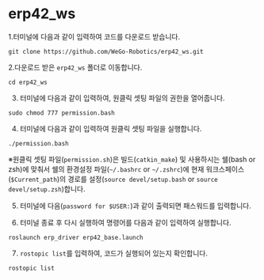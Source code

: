 # erp42_ws

1.터미널에 다음과 같이 입력하여 코드를 다운로드 받습니다.

```
git clone https://github.com/WeGo-Robotics/erp42_ws.git
```

2.다운로드 받은 ```erp42_ws``` 폴더로 이동합니다.

```
cd erp42_ws
```

3. 터미널에 다음과 같이 입력하여, 원클릭 셋팅 파일의 권한을 열어줍니다.

```
sudo chmod 777 permission.bash
```

4. 터미널에 다음과 같이 입력하여 원클릭 셋팅 파일을 실행합니다.
```
./permission.bash
```

※원클릭 셋팅 파일(```permission.sh```)은 빌드(```catkin_make```) 및 사용하시는 쉘(bash or zsh)에 맞춰서 쉘의 환경설정 파일(```~/.bashrc``` or ```~/.zshrc```)에 현재 워크스페이스(```$Current_path```)의 경로를 설정(```source devel/setup.bash``` or ```source devel/setup.zsh```)합니다.

5. 터미널에 다음(```password for $USER:```)과 같이 출력되면 패스워드를 입력합니다.


6. 터미널 종료 후 다시 실행하여 명령어를 다음과 같이 입력하여 실행합니다.

```
roslaunch erp_driver erp42_base.launch
```

7. ```rostopic list```를 입력하여, 코드가 실행되어 있는지 확인합니다.

```
rostopic list
```
